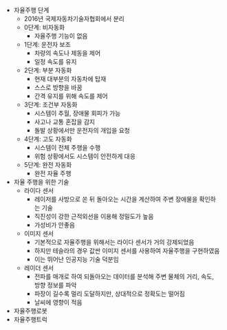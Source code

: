 - 자율주행 단계
	- 2016년 국제자동차기술자협회에서 분리
	- 0단계: 비자동화
		- 자율주행 기능이 없음
	- 1단계: 운전자 보조
		- 차량의 속도나 제동을 제어
		- 일정 속도를 유지
	- 2단계: 부분 자동화
		- 현재 대부분의 자동차에 탑재
		- 스스로 방향을 바꿈
		- 간격 유지를 위해 속도를 제어
	- 3단계: 조건부 자동화
		- 시스템이 추월, 장애물 회피가 가능
		- 사고나 교통 혼잡을 감지
		- 돌발 상황에서만 운전자의 개입을 요청
	- 4단계: 고도 자동화
		- 시스템이 전체 주행을 수행
		- 위험 상황에서도 시스템이 안전하게 대응
	- 5단계: 완전 자동화
		- 완전 자율 주행
- 자율 주행을 위한 기술
	- 라이다 센서
		- 레이저를 사방으로 쏜 뒤 돌아오는 시간을 계산하여 주변 장애물을 확인하는 기술
		- 직진성이 강한 근적외선을 이용해 정밀도가 높음
		- 가성비가 안좋음
	- 이미지 센서
		- 기본적으로 자율주행을 위해서는 라이다 센서가 거의 강제되었음
		- 하지만 테슬라의 경우 값싼 이미지 센서를 사용하여 자율주행을 구현하였음
		- 이는 뛰어난 인공지능 기술 덕분임
	- 레이더 센서
		- 전파를 매개로 하여 되돌아오는 데이터를 분석해 주변 물체의 거리, 속도, 방향 정보를 파악
		- 파장이 길수록 멀리 도달하지만, 상대적으로 정확도는 떨어짐
		- 날씨에 영향이 적음
- 자율주행로봇
- 자율주행트럭